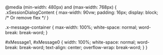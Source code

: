 @media (min-width: 480px) and (max-width: 768px) {
  .xSessionDialogContent {
    max-width: 90vw;
    padding: 16px;
    display: block; /* Or remove flex */
  }

  .x-message-container {
    max-width: 100%;
    white-space: normal;
    word-break: break-word;
  }

  #xMessage1,
  #xMessage0 {
    width: 100%;
    white-space: normal;
    word-break: break-word;
    text-align: center;
    overflow-wrap: break-word;
  }
}